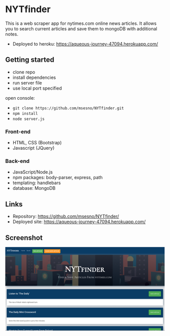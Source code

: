 # NYTfinder
This is a web scraper app for nytimes.com online news articles. It allows you to search current articles and save them to mongoDB with additional notes. 
- Deployed to heroku: https://aqueous-journey-47094.herokuapp.com/

## Getting started
- clone repo
- install dependencies
- run server file
- use local port specified

open console: 
- ```git clone https://github.com/msesno/NYTfinder.git``` <br>
- ```npm install``` <br>
- ```node server.js```


### Front-end
- HTML, CSS (Bootstrap)
- Javascript (JQuery)

### Back-end
- JavaScript/Node.js
- npm packages: body-parser, express, path
- templating: handlebars
- database: MongoDB

## Links
- Repository: https://github.com/msesno/NYTfinder/
- Deployed site: https://aqueous-journey-47094.herokuapp.com/


## Screenshot
<img src="/public/assets/images/ss1.png"><br>